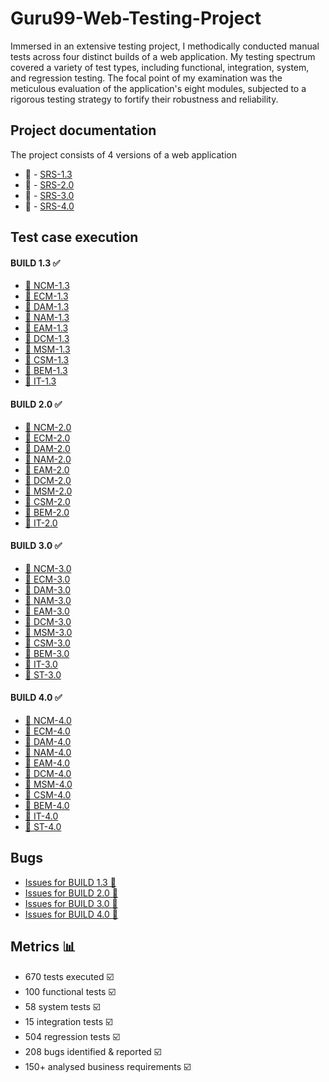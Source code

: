 # Guru99-Web-Testing-Project

Immersed in an extensive testing project, I methodically conducted manual tests across four distinct builds of a web application. My testing spectrum covered a variety of test types, including functional, integration, system, and regression testing. The focal point of my examination was the meticulous evaluation of the application's eight modules, subjected to a rigorous testing strategy to fortify their robustness and reliability.


## Project documentation
The project consists of 4 versions of a web application 

- 📄 - [SRS-1.3](https://github.com/GeorgeMarian01/test/blob/main/Project%20documentation/SRS-1.3.pdf)
- 📄 - [SRS-2.0](https://github.com/GeorgeMarian01/test/blob/main/Project%20documentation/SRS-2.0.pdf)
- 📄 - [SRS-3.0](https://github.com/GeorgeMarian01/test/blob/main/Project%20documentation/SRS-3.0.pdf)
- 📄 - [SRS-4.0](https://github.com/GeorgeMarian01/test/blob/main/Project%20documentation/SRS-4.0.pdf)

## Test case execution
#### BUILD 1.3 ✅   

- [🧪 NCM-1.3](https://github.com/GeorgeMarian01/test/blob/main/Test%20case%20execution/Build%201.3/NCM-1.3.pdf)  
- [🧪 ECM-1.3](https://github.com/GeorgeMarian01/test/blob/main/Test%20case%20execution/Build%201.3/ECM-1.3.pdf)  
- [🧪 DAM-1.3](https://github.com/GeorgeMarian01/test/blob/main/Test%20case%20execution/Build%201.3/DAM-1.3.pdf)  
- [🧪 NAM-1.3](https://github.com/GeorgeMarian01/test/blob/main/Test%20case%20execution/Build%201.3/NAM-1.3.pdf)  
- [🧪 EAM-1.3](https://github.com/GeorgeMarian01/test/blob/main/Test%20case%20execution/Build%201.3/EAM-1.3.pdf)  
- [🧪 DCM-1.3](https://github.com/GeorgeMarian01/test/blob/main/Test%20case%20execution/Build%201.3/DCM-1.3.pdf)  
- [🧪 MSM-1.3](https://github.com/GeorgeMarian01/test/blob/main/Test%20case%20execution/Build%201.3/MSM-1.3.pdf)  
- [🧪 CSM-1.3](https://github.com/GeorgeMarian01/test/blob/main/Test%20case%20execution/Build%201.3/CSM-1.3.pdf)  
- [🧪 BEM-1.3](https://github.com/GeorgeMarian01/test/blob/main/Test%20case%20execution/Build%201.3/BEM-1.3.pdf)  
- [🧪 IT-1.3](https://github.com/GeorgeMarian01/test/blob/main/Test%20case%20execution/Build%201.3/IT-1.3.pdf)

#### BUILD 2.0 ✅

- [🧪 NCM-2.0](https://github.com/GeorgeMarian01/test/blob/main/Test%20case%20execution/Build%202.0/NCM-2.0.pdf)
- [🧪 ECM-2.0](https://github.com/GeorgeMarian01/test/blob/main/Test%20case%20execution/Build%202.0/ECM-2.0.pdf)
- [🧪 DAM-2.0](https://github.com/GeorgeMarian01/test/blob/main/Test%20case%20execution/Build%202.0/DAM-2.0.pdf)
- [🧪 NAM-2.0](https://github.com/GeorgeMarian01/test/blob/main/Test%20case%20execution/Build%202.0/NAM-2.0.pdf)
- [🧪 EAM-2.0](https://github.com/GeorgeMarian01/test/blob/main/Test%20case%20execution/Build%202.0/EAM-2.0.pdf)
- [🧪 DCM-2.0](https://github.com/GeorgeMarian01/test/blob/main/Test%20case%20execution/Build%202.0/DCM-2.0.pdf)
- [🧪 MSM-2.0](https://github.com/GeorgeMarian01/test/blob/main/Test%20case%20execution/Build%202.0/MSM-2.0.pdf)
- [🧪 CSM-2.0](https://github.com/GeorgeMarian01/test/blob/main/Test%20case%20execution/Build%202.0/CSM-2.0.pdf)
- [🧪 BEM-2.0](https://github.com/GeorgeMarian01/test/blob/main/Test%20case%20execution/Build%202.0/BEM-2.0.pdf)
- [🧪 IT-2.0](https://github.com/GeorgeMarian01/test/blob/main/Test%20case%20execution/Build%202.0/IT-2.0.pdf)

#### BUILD 3.0 ✅
- [🧪 NCM-3.0](https://github.com/GeorgeMarian01/test/blob/main/Test%20case%20execution/Build%203.0/NCM-3.0.pdf)
- [🧪 ECM-3.0](https://github.com/GeorgeMarian01/test/blob/main/Test%20case%20execution/Build%203.0/ECM-3.0.pdf)
- [🧪 DAM-3.0](https://github.com/GeorgeMarian01/test/blob/main/Test%20case%20execution/Build%203.0/DAM-3.0.pdf)
- [🧪 NAM-3.0](https://github.com/GeorgeMarian01/test/blob/main/Test%20case%20execution/Build%203.0/NAM-3.0.pdf)
- [🧪 EAM-3.0](https://github.com/GeorgeMarian01/test/blob/main/Test%20case%20execution/Build%203.0/EAM-3.0.pdf)
- [🧪 DCM-3.0](https://github.com/GeorgeMarian01/test/blob/main/Test%20case%20execution/Build%203.0/DCM-3.0.pdf)
- [🧪 MSM-3.0](https://github.com/GeorgeMarian01/test/blob/main/Test%20case%20execution/Build%203.0/MSM-3.0.pdf)
- [🧪 CSM-3.0](https://github.com/GeorgeMarian01/test/blob/main/Test%20case%20execution/Build%203.0/CSM-3.0.pdf)
- [🧪 BEM-3.0](https://github.com/GeorgeMarian01/test/blob/main/Test%20case%20execution/Build%203.0/BEM-3.0.pdf)
- [🧪 IT-3.0](https://github.com/GeorgeMarian01/test/blob/main/Test%20case%20execution/Build%203.0/IT-3.0.pdf)
- [🧪 ST-3.0](https://github.com/GeorgeMarian01/test/blob/main/Test%20case%20execution/Build%203.0/ST-3.0.pdf)

#### BUILD 4.0 ✅
- [🧪 NCM-4.0](https://github.com/GeorgeMarian01/test/blob/main/Test%20case%20execution/Build%204.0/NCM-4.0.pdf)
- [🧪 ECM-4.0](https://github.com/GeorgeMarian01/test/blob/main/Test%20case%20execution/Build%204.0/ECM-4.0.pdf)
- [🧪 DAM-4.0](https://github.com/GeorgeMarian01/test/blob/main/Test%20case%20execution/Build%204.0/DAM-4.0.pdf)
- [🧪 NAM-4.0](https://github.com/GeorgeMarian01/test/blob/main/Test%20case%20execution/Build%204.0/NAM-4.0.pdf)
- [🧪 EAM-4.0](https://github.com/GeorgeMarian01/test/blob/main/Test%20case%20execution/Build%204.0/EAM-4.0.pdf)
- [🧪 DCM-4.0](https://github.com/GeorgeMarian01/test/blob/main/Test%20case%20execution/Build%204.0/DCM-4.0.pdf)
- [🧪 MSM-4.0](https://github.com/GeorgeMarian01/test/blob/main/Test%20case%20execution/Build%204.0/MSM-4.0.pdf)
- [🧪 CSM-4.0](https://github.com/GeorgeMarian01/test/blob/main/Test%20case%20execution/Build%204.0/CSM-4.0.pdf)
- [🧪 BEM-4.0](https://github.com/GeorgeMarian01/test/blob/main/Test%20case%20execution/Build%204.0/BEM-4.0.pdf)
- [🧪 IT-4.0](https://github.com/GeorgeMarian01/test/blob/main/Test%20case%20execution/Build%204.0/IT-4.0.pdf)
- [🧪 ST-4.0](https://github.com/GeorgeMarian01/test/blob/main/Test%20case%20execution/Build%204.0/ST-4.0.pdf)

## Bugs 
- [Issues for BUILD 1.3 🚩](https://github.com/GeorgeMarian01/test/tree/main/Bugs/Build%201.3)
- [Issues for BUILD 2.0 🚩](https://github.com/GeorgeMarian01/test/tree/main/Bugs/Build%202.0)
- [Issues for BUILD 3.0 🚩](https://github.com/GeorgeMarian01/test/tree/main/Bugs/Build%203.0)
- [Issues for BUILD 4.0 🚩](https://github.com/GeorgeMarian01/test/tree/main/Bugs/Build%204.0)

## Metrics 📊
- 670 tests executed ☑️
- 100 functional tests ☑️
- 58 system tests ☑️
- 15 integration tests ☑️
- 504 regression tests ☑️
- 208 bugs identified & reported ☑️
- 150+ analysed business requirements ☑️
